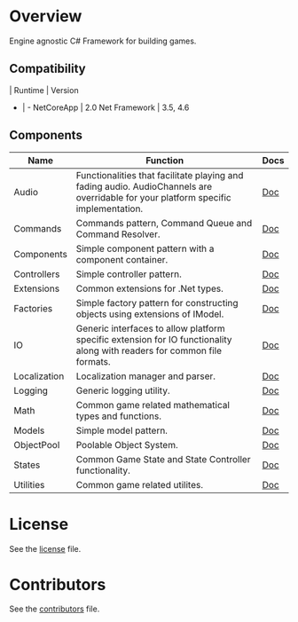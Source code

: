 # Overview

Engine agnostic C# Framework for building games.

## Compatibility
| Runtime | Version
 - | - 
NetCoreApp | 2.0
Net Framework | 3.5, 4.6

## Components
Name | Function | Docs
| - | - | - |
Audio | Functionalities that facilitate playing and fading audio. AudioChannels are overridable for your platform specific implementation. | [Doc](docs/components/Audio.md)
Commands | Commands pattern, Command Queue and Command Resolver.  | [Doc](docs/components/Commands.md)
Components | Simple component pattern with a component container. | [Doc](docs/components/Components.md)
Controllers | Simple controller pattern. | [Doc](docs/components/Controllers.md)
Extensions | Common extensions for .Net types. | [Doc](docs/components/Extensions.md)
Factories | Simple factory pattern for constructing objects using extensions of IModel. | [Doc](docs/components/Factories.md)
IO | Generic interfaces to allow platform specific extension for IO functionality along with readers for common file formats. | [Doc](docs/components/IO.md)
Localization | Localization manager and parser. | [Doc](docs/components/Localization.md)
Logging | Generic logging utility. | [Doc](docs/components/Logging.md)
Math | Common game related mathematical types and functions. | [Doc](docs/components/Math.md) 
Models | Simple model pattern. | [Doc](docs/components/Models.md)
ObjectPool | Poolable Object System. | [Doc](docs/components/ObjectPool.md)
States | Common Game State and State Controller functionality. | [Doc](docs/components/States.md)
Utilities | Common game related utilites. | [Doc](docs/components/Utilities.md)

# License
See the [license](LICENSE.md) file.

# Contributors
See the [contributors](CONTRIBUTORS.md) file.